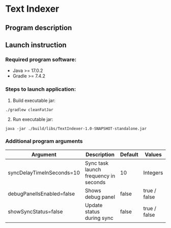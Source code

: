 # Text Indexer

## Program description



## Launch instruction

### Required program software:
* Java >= 17.0.2
* Gradle >= 7.4.2

### Steps to launch application:
1. Build executable jar:

`./gradlew cleanFatJar`

2. Run executable jar:

`java -jar ./build/libs/TextIndexer-1.0-SNAPSHOT-standalone.jar`

### Additional program arguments

| Argument                  | Description                           | Default | Values       |
|---------------------------|---------------------------------------|---------|--------------|
| syncDelayTimeInSeconds=10 | Sync task launch frequency in seconds | 10      | Integers     |
| debugPanelIsEnabled=false | Shows debug panel                     | false   | true / false |
| showSyncStatus=false      | Update status during sync             | false   | true / false |